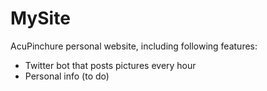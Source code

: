 # MySite
AcuPinchure personal website, including following features:
- Twitter bot that posts pictures every hour
- Personal info (to do)
